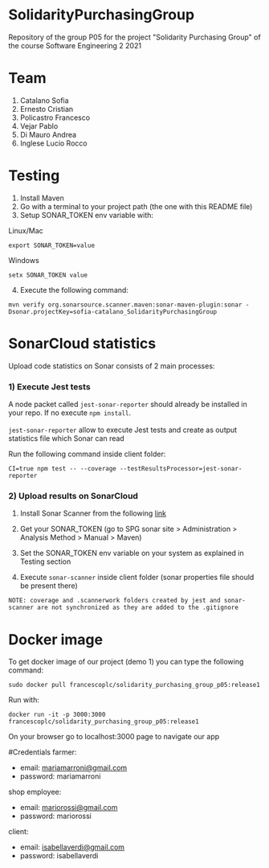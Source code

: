 # SolidarityPurchasingGroup

Repository of the group P05 for the project "Solidarity Purchasing Group" of the course Software Engineering 2 2021

# Team 
1. Catalano Sofia
2. Ernesto Cristian
3. Policastro Francesco
4. Vejar Pablo
5. Di Mauro Andrea
6. Inglese Lucio Rocco

# Testing

1. Install Maven
2. Go with a terminal to your project path (the one with this README file)
3. Setup SONAR_TOKEN env variable with:

Linux/Mac
```
export SONAR_TOKEN=value
```
Windows
```
setx SONAR_TOKEN value
```

4. Execute the following command:
```
mvn verify org.sonarsource.scanner.maven:sonar-maven-plugin:sonar -Dsonar.projectKey=sofia-catalano_SolidarityPurchasingGroup
```

# SonarCloud statistics

Upload code statistics on Sonar consists of 2 main processes:

### 1) Execute Jest tests
A node packet called ```jest-sonar-reporter``` should already be installed in your repo. If no execute
``` npm install ```. <br><br>```jest-sonar-reporter``` allow to execute Jest tests and create as output statistics file which Sonar can read

Run the following command inside client folder:
```
CI=true npm test -- --coverage --testResultsProcessor=jest-sonar-reporter
```

### 2) Upload results on SonarCloud

1. Install Sonar Scanner from the following [link](https://docs.sonarqube.org/latest/analysis/scan/sonarscanner/)

2. Get your SONAR_TOKEN (go to SPG sonar site > Administration > Analysis Method > Manual > Maven)

3. Set the SONAR_TOKEN env variable on your system as explained in Testing section

4. Execute ```sonar-scanner``` inside client folder (sonar properties file should be present there)

```
NOTE: coverage and .scannerwork folders created by jest and sonar-scanner are not synchronized as they are added to the .gitignore
```

# Docker image

To get docker image of our project (demo 1) you can type the following command:

```
sudo docker pull francescoplc/solidarity_purchasing_group_p05:release1
```

Run with:
```
docker run -it -p 3000:3000 francescoplc/solidarity_purchasing_group_p05:release1
```

On your browser go to localhost:3000 page to navigate our app

#Credentials
farmer:
- email: mariamarroni@gmail.com
- password: mariamarroni

shop employee:
- email: mariorossi@gmail.com
- password: mariorossi

client: 
- email: isabellaverdi@gmail.com
- password: isabellaverdi
